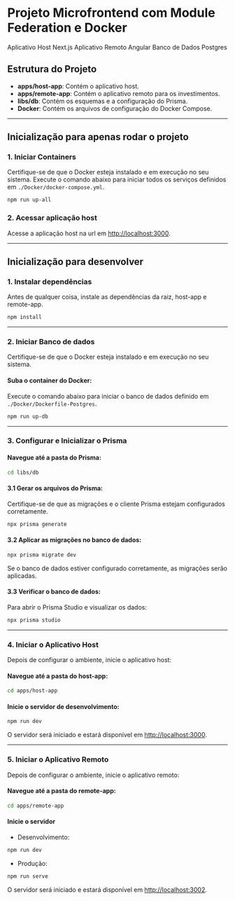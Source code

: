 # Projeto Microfrontend com Module Federation e Docker

Aplicativo Host Next.js
Aplicativo Remoto Angular
Banco de Dados Postgres

## Estrutura do Projeto

- **apps/host-app**: Contém o aplicativo host.
- **apps/remote-app**: Contém o aplicativo remoto para os investimentos.
- **libs/db**: Contém os esquemas e a configuração do Prisma.
- **Docker**: Contém os arquivos de configuração do Docker Compose.

---

## Inicialização para apenas rodar o projeto

### 1. Iniciar Containers

Certifique-se de que o Docker esteja instalado e em execução no seu sistema.
Execute o comando abaixo para iniciar todos os serviços definidos em `./Docker/docker-compose.yml`.

```bash
npm run up-all
```

### 2. Acessar aplicação host

Acesse a aplicação host na url em [http://localhost:3000](http://localhost:3000).

---

## Inicialização para desenvolver

### 1. Instalar dependências

Antes de qualquer coisa, instale as dependências da raiz, host-app e remote-app.

```bash
npm install
```

---

### 2. Iniciar Banco de dados

Certifique-se de que o Docker esteja instalado e em execução no seu sistema.

#### Suba o container do Docker:

Execute o comando abaixo para iniciar o banco de dados definido em `./Docker/Dockerfile-Postgres`.

```bash
npm run up-db
```

---

### 3. Configurar e Inicializar o Prisma

#### Navegue até a pasta do Prisma:

```bash
cd libs/db
```

#### 3.1 Gerar os arquivos do Prisma:

Certifique-se de que as migrações e o cliente Prisma estejam configurados corretamente.

```bash
npx prisma generate
```

#### 3.2 Aplicar as migrações no banco de dados:

```bash
npx prisma migrate dev
```

Se o banco de dados estiver configurado corretamente, as migrações serão aplicadas.

#### 3.3 Verificar o banco de dados:

Para abrir o Prisma Studio e visualizar os dados:

```bash
npx prisma studio
```

---

### 4. Iniciar o Aplicativo Host

Depois de configurar o ambiente, inicie o aplicativo host:

#### Navegue até a pasta do host-app:

```bash
cd apps/host-app
```

#### Inicie o servidor de desenvolvimento:

```bash
npm run dev
```

O servidor será iniciado e estará disponível em [http://localhost:3000](http://localhost:3000).

---

### 5. Iniciar o Aplicativo Remoto

Depois de configurar o ambiente, inicie o aplicativo remoto:

#### Navegue até a pasta do remote-app:

```bash
cd apps/remote-app
```

#### Inicie o servidor

- Desenvolvimento:

```bash
npm run dev
```

- Produção:

```bash
npm run serve
```

O servidor será iniciado e estará disponível em [http://localhost:3002](http://localhost:3002).
